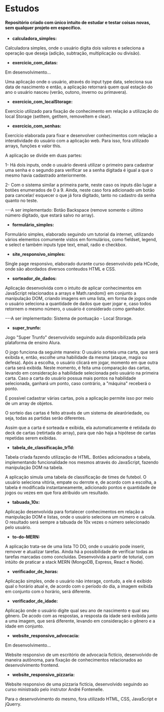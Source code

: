# Estudos
#### Repositório criado com único intuito de estudar e testar coisas novas, sem qualquer projeto em específico.

- **calculadora_simples:**

Calculadora simples, onde o usuário digita dois valores e seleciona a operação que deseja (adição, subtração, multiplicação ou divisão).

- **exercicio_com_datas:**

Em desenvolvimento...

Uma aplicação onde o usuário, através do input type data, seleciona sua data de nascimento e então, a aplicação retornará quem qual estação do ano o usuário nasceu (verão, outono, inverno ou primavera).

- **exercicio_com_localStorage:**

Exercício utilizado para fixação de conhecimento em relação a utilização do local Storage (setItem, getItem, removeItem e clear).

- **exercicio_com_senhas:**

Exercício elaborada para fixar e desenvolver conhecimentos com relação a interatividade do usuário com a aplicação web. Para isso, fora utilizado arrays, funções e valor this.

A aplicação se divide em duas partes:

1- Há dois inputs, onde o usuário deverá utilizar o primeiro para cadastrar uma senha e o segundo para verificar se a senha digitada é igual a que o mesmo havia cadastrado anteriormente.

2- Com o sistema similar a primeira parte, neste caso os inputs dão lugar a botões enumerados de 0 a 9. Ainda, neste caso fora adicionado um botão para cancelar/ esquecer o que já fora digitado, tanto no cadastro da senha quanto no teste.

---A ser implementado: Botão Backspace (remove somente o último número digitado, que estará salvo no array).

- **formulário_simples:**

Formulário simples, elaborado seguindo um tutorial da internet, utilizando vários elementos comumente vistos em formulários, como fieldset, legend, e select e também inputs type text, email, radio e checkbox.

- **site_responsivo_simples:**

Single page responsivo, elaborado durante curso desenvolvido pela HCode, onde são abordados diversos conteudos HTML e CSS.

- **sorteador_de_dados:**

Aplicação desenvolvida com o intuito de aplicar conhecimentos em JavaScript relacionados a arrays e Math.random() em conjunto a manipulação DOM, criando imagens em uma lista, em forma de jogos onde o usuário seleciona a quantidade de dados que quer jogar e, caso todos retornem o mesmo número, o usuário é considerado como ganhador.

---A ser implementado: Sistema de pontuação - Local Storage.

- **super_trunfo:**

Jogo "Super Trunfo" desenvolvido seguindo aula disponibilizada pela plataforma de ensino Alura.

O jogo funciona da seguinte maneira: O usuário sorteia uma carta, que será exibida e, então, escolhe uma habilidade da mesma (ataque, magia ou defesa). Após a escolha, o usuário clicará em jogar, momento em que outra carta será exibida. Neste momento, é feita uma comparação das cartas, levando em consideração a habilidade selecionada pelo usuário na primeira carta. Caso a carta do usuário possua mais pontos na habilidade selecionada, ganhará um ponto, caso contrário, a "máquina" receberá o ponto.

É possivel cadastrar várias cartas, pois a aplicação permite isso por meio de um array de objetos.

O sorteio das cartas é feito através de um sistema de alearóriedade, ou seja, todas as partidas serão diferentes.

Assim que a carta é sorteada e exibida, ela automaticamente é retidada do deck de cartas (retirtada do array), para que não haja a hipótese de cartas repetidas serem exibidas.

- **tabela_de_classificação_trTd:**

Tabela criada fazendo utilização de HTML. Botões adicionados a tabela, implementando funcionalidade nos mesmos através do JavaScript, fazendo manipulação DOM na tabela.

A aplicação simula uma tabela de classificação de times de futebol. O usuário seleciona vitória, empate ou derrote e, de acordo com a escolha, a tabela é modificada instantaneamente, adicionado pontos e quantidade de jogos ou vezes em que fora atribuido um resultado.

- **tabuada_10x:**

Aplicação desenvolvida para fortalecer conhecimentos em relação a manipulação DOM e listas, onde o usuário seleciona um número e calcula. O resultado será sempre a tabuada de 10x vezes o número selecionado pelo usuário.

- **to-do-MERN:**

A aplicação trata-se de uma lista TO DO, onde o usuário pode inserir, remover e atualizar tarefas. Ainda há a possibilidade de verificar todas as tarefas marcadas como concluidas.
Desenvolvida a partir de toturial, com intúito de praticar a stack MERN (MongoDB, Express, React e Node).

- **verificador_de_horas:**

Aplicação simples, onde o usuário não interage, contudo, a ele é exibido qual o horário atual e, de acordo com o período do dia, a imagem exibida em conjunto com o horário, será diferente.

- **verificador_de_idade:**

Aplicação onde o usuário digite qual seu ano de nascimento e qual seu gênero. De acodo com as respostas, a resposta da idade será exibida junto a uma imagem, que será diferente, levando em consideração o gênero e a idade em conjunto.

- **website_responsivo_advocacia:**

Em desenvolvimento...

Website responsivo de um escritório de advocacía fictício, desenvolvido de maneira autônoma, para fixação de conhecimentos relacionados ao desenvolvimento frontend.

- **website_responsivo_pizzaria:**

Website responsivo de uma pizzaria fictícia, desenvolvido seguindo ao curso ministrado pelo instrutor André Fontenelle.

Para o desenvolvimento do mesmo, fora utilizado HTML, CSS, JavaScript e jQuerry.